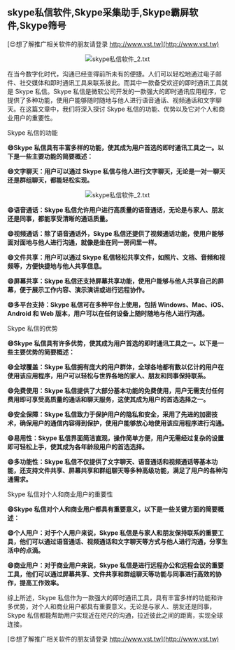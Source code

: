 ## **skype私信软件,Skype采集助手,Skype霸屏软件,Skype筛号**

[😍想了解推广相关软件的朋友请登录 http://www.vst.tw](http://www.vst.tw)

 <center><img src="https://vst.tw/MP4/tuiguang/png/8.png" alt="skype私信软件_2.txt"></center>

在当今数字化时代，沟通已经变得前所未有的便捷。人们可以轻松地通过电子邮件、社交媒体和即时通讯工具来联系彼此。而其中一款备受欢迎的即时通讯工具就是 Skype 私信。Skype 私信是微软公司开发的一款强大的即时通讯应用程序，它提供了多种功能，使用户能够随时随地与他人进行语音通话、视频通话和文字聊天。在这篇文章中，我们将深入探讨 Skype 私信的功能、优势以及它对个人和商业用户的重要性。

Skype 私信的功能

**😄Skype 私信具有丰富多样的功能，使其成为用户首选的即时通讯工具之一。以下是一些主要功能的简要概述：**

**😄文字聊天：用户可以通过 Skype 私信与他人进行文字聊天，无论是一对一聊天还是群组聊天，都能轻松实现。**

 <center><img src="https://vst.tw/MP4/tuiguang/png/7.png" alt="skype私信软件_2.txt"></center>

**😄语音通话：Skype 私信允许用户进行高质量的语音通话，无论是与家人、朋友还是同事，都能享受清晰的通话质量。**

**😄视频通话：除了语音通话外，Skype 私信还提供了视频通话功能，使用户能够面对面地与他人进行沟通，就像是坐在同一房间里一样。**

**😄文件共享：用户可以通过 Skype 私信轻松共享文件，如照片、文档、音频和视频等，方便快捷地与他人共享信息。**

**😄屏幕共享：Skype 私信还支持屏幕共享功能，使用户能够与他人共享自己的屏幕，便于展示工作内容、演示演讲或进行远程协作。**

**😄多平台支持：Skype 私信可在多种平台上使用，包括 Windows、Mac、iOS、Android 和 Web 版本，用户可以在任何设备上随时随地与他人进行沟通。**

Skype 私信的优势

**😄Skype 私信具有许多优势，使其成为用户首选的即时通讯工具之一。以下是一些主要优势的简要概述：**

**😄全球覆盖：Skype 私信拥有庞大的用户群体，全球各地都有数以亿计的用户在使用该应用程序，用户可以轻松与世界各地的家人、朋友和同事保持联系。**

**😄免费使用：Skype 私信提供了大部分基本功能的免费使用，用户无需支付任何费用即可享受高质量的通话和聊天服务，这使其成为用户的首选选择之一。**

**😄安全保障：Skype 私信致力于保护用户的隐私和安全，采用了先进的加密技术，确保用户的通信内容得到保护，使用户能够放心地使用该应用程序进行沟通。**

**😄易用性：Skype 私信界面简洁直观，操作简单方便，用户无需经过复杂的设置即可轻松上手，使其成为各年龄段用户的首选选择。**

**😄多功能性：Skype 私信不仅提供了文字聊天、语音通话和视频通话等基本功能，还支持文件共享、屏幕共享和群组聊天等多种高级功能，满足了用户的各种沟通需求。**

Skype 私信对个人和商业用户的重要性

**😄Skype 私信对个人和商业用户都具有重要意义，以下是一些关键方面的简要概述：**

**😄个人用户：对于个人用户来说，Skype 私信是与家人和朋友保持联系的重要工具，他们可以通过语音通话、视频通话和文字聊天等方式与他人进行沟通，分享生活中的点滴。**

**😄商业用户：对于商业用户来说，Skype 私信是进行远程办公和远程会议的重要工具，他们可以通过屏幕共享、文件共享和群组聊天等功能与同事进行高效的协作，提高工作效率。**

综上所述，Skype 私信作为一款强大的即时通讯工具，具有丰富多样的功能和许多优势，对个人和商业用户都具有重要意义。无论是与家人、朋友还是同事，Skype 私信都能帮助用户实现近在咫尺的沟通，拉近彼此之间的距离，实现全球连接。

[😍想了解推广相关软件的朋友请登录 http://www.vst.tw](http://www.vst.tw)



